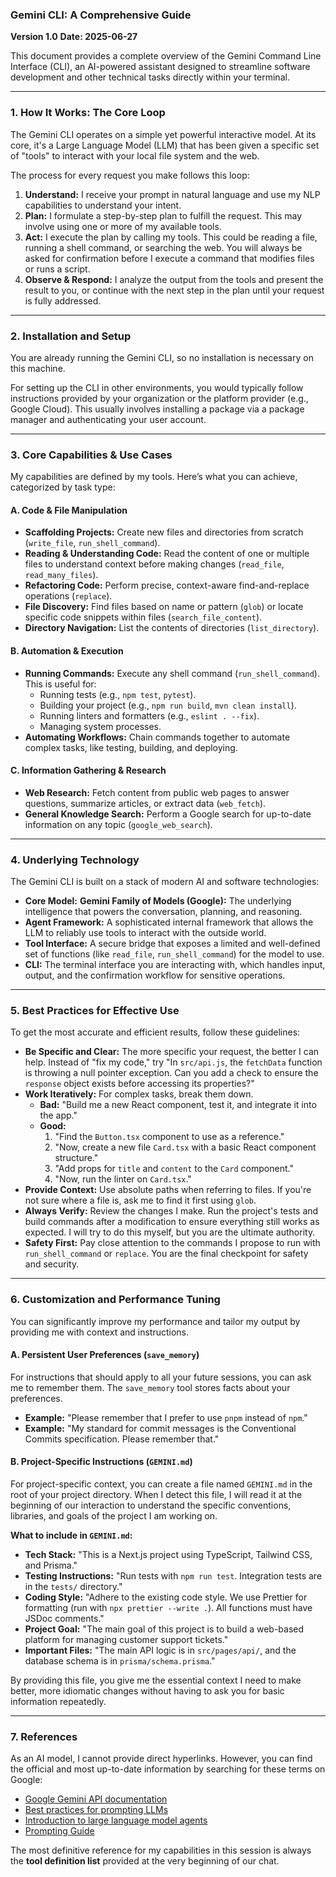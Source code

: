 ### **Gemini CLI: A Comprehensive Guide**

**Version 1.0**
**Date: 2025-06-27**

This document provides a complete overview of the Gemini Command Line Interface (CLI), an AI-powered assistant designed to streamline software development and other technical tasks directly within your terminal.

---

### **1. How It Works: The Core Loop**

The Gemini CLI operates on a simple yet powerful interactive model. At its core, it's a Large Language Model (LLM) that has been given a specific set of "tools" to interact with your local file system and the web.

The process for every request you make follows this loop:
1.  **Understand:** I receive your prompt in natural language and use my NLP capabilities to understand your intent.
2.  **Plan:** I formulate a step-by-step plan to fulfill the request. This may involve using one or more of my available tools.
3.  **Act:** I execute the plan by calling my tools. This could be reading a file, running a shell command, or searching the web. You will always be asked for confirmation before I execute a command that modifies files or runs a script.
4.  **Observe & Respond:** I analyze the output from the tools and present the result to you, or continue with the next step in the plan until your request is fully addressed.

---

### **2. Installation and Setup**

You are already running the Gemini CLI, so no installation is necessary on this machine.

For setting up the CLI in other environments, you would typically follow instructions provided by your organization or the platform provider (e.g., Google Cloud). This usually involves installing a package via a package manager and authenticating your user account.

---

### **3. Core Capabilities & Use Cases**

My capabilities are defined by my tools. Here’s what you can achieve, categorized by task type:

#### **A. Code & File Manipulation**
*   **Scaffolding Projects:** Create new files and directories from scratch (`write_file`, `run_shell_command`).
*   **Reading & Understanding Code:** Read the content of one or multiple files to understand context before making changes (`read_file`, `read_many_files`).
*   **Refactoring Code:** Perform precise, context-aware find-and-replace operations (`replace`).
*   **File Discovery:** Find files based on name or pattern (`glob`) or locate specific code snippets within files (`search_file_content`).
*   **Directory Navigation:** List the contents of directories (`list_directory`).

#### **B. Automation & Execution**
*   **Running Commands:** Execute any shell command (`run_shell_command`). This is useful for:
    *   Running tests (e.g., `npm test`, `pytest`).
    *   Building your project (e.g., `npm run build`, `mvn clean install`).
    *   Running linters and formatters (e.g., `eslint . --fix`).
    *   Managing system processes.
*   **Automating Workflows:** Chain commands together to automate complex tasks, like testing, building, and deploying.

#### **C. Information Gathering & Research**
*   **Web Research:** Fetch content from public web pages to answer questions, summarize articles, or extract data (`web_fetch`).
*   **General Knowledge Search:** Perform a Google search for up-to-date information on any topic (`google_web_search`).

---

### **4. Underlying Technology**

The Gemini CLI is built on a stack of modern AI and software technologies:
*   **Core Model:** **Gemini Family of Models (Google):** The underlying intelligence that powers the conversation, planning, and reasoning.
*   **Agent Framework:** A sophisticated internal framework that allows the LLM to reliably use tools to interact with the outside world.
*   **Tool Interface:** A secure bridge that exposes a limited and well-defined set of functions (like `read_file`, `run_shell_command`) for the model to use.
*   **CLI:** The terminal interface you are interacting with, which handles input, output, and the confirmation workflow for sensitive operations.

---

### **5. Best Practices for Effective Use**

To get the most accurate and efficient results, follow these guidelines:

*   **Be Specific and Clear:** The more specific your request, the better I can help. Instead of "fix my code," try "In `src/api.js`, the `fetchData` function is throwing a null pointer exception. Can you add a check to ensure the `response` object exists before accessing its properties?"
*   **Work Iteratively:** For complex tasks, break them down.
    *   **Bad:** "Build me a new React component, test it, and integrate it into the app."
    *   **Good:**
        1.  "Find the `Button.tsx` component to use as a reference."
        2.  "Now, create a new file `Card.tsx` with a basic React component structure."
        3.  "Add props for `title` and `content` to the `Card` component."
        4.  "Now, run the linter on `Card.tsx`."
*   **Provide Context:** Use absolute paths when referring to files. If you're not sure where a file is, ask me to find it first using `glob`.
*   **Always Verify:** Review the changes I make. Run the project's tests and build commands after a modification to ensure everything still works as expected. I will try to do this myself, but you are the ultimate authority.
*   **Safety First:** Pay close attention to the commands I propose to run with `run_shell_command` or `replace`. You are the final checkpoint for safety and security.

---

### **6. Customization and Performance Tuning**

You can significantly improve my performance and tailor my output by providing me with context and instructions.

#### **A. Persistent User Preferences (`save_memory`)**
For instructions that should apply to all your future sessions, you can ask me to remember them. The `save_memory` tool stores facts about your preferences.
*   **Example:** "Please remember that I prefer to use `pnpm` instead of `npm`."
*   **Example:** "My standard for commit messages is the Conventional Commits specification. Please remember that."

#### **B. Project-Specific Instructions (`GEMINI.md`)**
For project-specific context, you can create a file named `GEMINI.md` in the root of your project directory. When I detect this file, I will read it at the beginning of our interaction to understand the specific conventions, libraries, and goals of the project I am working on.

**What to include in `GEMINI.md`:**
*   **Tech Stack:** "This is a Next.js project using TypeScript, Tailwind CSS, and Prisma."
*   **Testing Instructions:** "Run tests with `npm run test`. Integration tests are in the `tests/` directory."
*   **Coding Style:** "Adhere to the existing code style. We use Prettier for formatting (run with `npx prettier --write .`). All functions must have JSDoc comments."
*   **Project Goal:** "The main goal of this project is to build a web-based platform for managing customer support tickets."
*   **Important Files:** "The main API logic is in `src/pages/api/`, and the database schema is in `prisma/schema.prisma`."

By providing this file, you give me the essential context I need to make better, more idiomatic changes without having to ask you for basic information repeatedly.

---

### **7. References**

As an AI model, I cannot provide direct hyperlinks. However, you can find the official and most up-to-date information by searching for these terms on Google:

*   [Google Gemini API documentation](https://ai.google.dev)
*   [Best practices for prompting LLMs](https://openai.com/blog/prompt-engineering)
*   [Introduction to large language model agents](https://arcee.ai/blog/what-are-llm-agents)
*   [Prompting Guide](https://www.promptingguide.ai/)

The most definitive reference for my capabilities in this session is always the **tool definition list** provided at the very beginning of our chat.